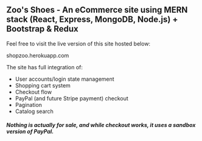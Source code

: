 ## Zoo's Shoes - An eCommerce site using MERN stack (React, Express, MongoDB, Node.js) + Bootstrap & Redux

Feel free to visit the live version of this site hosted below:

shopzoo.herokuapp.com

The site has full integration of:

*   User accounts/login state management
*   Shopping cart system
*   Checkout flow
*   PayPal (and future Stripe payment) checkout
*   Pagination
*   Catalog search

##### **Nothing is actually for sale, and while checkout works, it uses a sandbox version of PayPal.**

